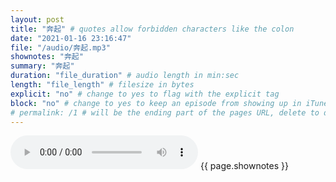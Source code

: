 ```yaml
---
layout: post
title: "奔起" # quotes allow forbidden characters like the colon
date: "2021-01-16 23:16:47"
file: "/audio/奔起.mp3"
shownotes: "奔起"
summary: "奔起"
duration: "file_duration" # audio length in min:sec
length: "file_length" # filesize in bytes
explicit: "no" # change to yes to flag with the explicit tag
block: "no" # change to yes to keep an episode from showing up in iTunes
# permalink: /1 # will be the ending part of the pages URL, delete to default to the title
---
```


<audio controls>
<source src="{{site.url}}{{site.baseurl}}{{ page.file }}" type="audio/x-mp3">
Your browser does not support the audio element.
</audio>
{{ page.shownotes }}
